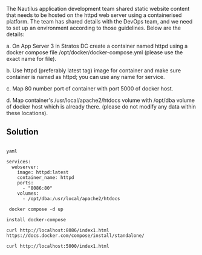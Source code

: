 The Nautilus application development team shared static website content that needs to be hosted on the httpd web server using a containerised platform. The team has shared details with the DevOps team, and we need to set up an environment according to those guidelines. Below are the details:



a. On App Server 3 in Stratos DC create a container named httpd using a docker compose file /opt/docker/docker-compose.yml (please use the exact name for file).


b. Use httpd (preferably latest tag) image for container and make sure container is named as httpd; you can use any name for service.


c. Map 80 number port of container with port 5000 of docker host.


d. Map container's /usr/local/apache2/htdocs volume with /opt/dba volume of docker host which is already there. (please do not modify any data within these locations).

## Solution

```

yaml

services:
  webserver:
    image: httpd:latest
    container_name: httpd
    ports:
      - "8086:80"
    volumes:
      - /opt/dba:/usr/local/apache2/htdocs

 docker compose -d up  

install docker-compose

curl http://localhost:8086/index1.html
https://docs.docker.com/compose/install/standalone/
  
curl http://localhost:5000/index1.html
